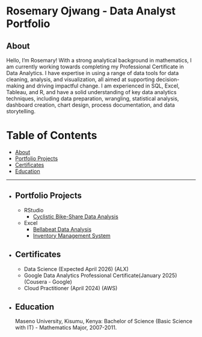 # Rosemary Ojwang - Data Analyst Portfolio

## About
 Hello, I’m Rosemary! With a strong analytical background in mathematics, I am currently working towards completing my Professional Certificate in Data Analytics. I have expertise in using a range of data tools for data cleaning, analysis, and visualization, all aimed at supporting decision-making and driving impactful change. I am experienced in SQL, Excel, Tableau, and R, and have a solid understanding of key data analytics techniques, including data preparation, wrangling, statistical analysis, dashboard creation, chart design, process documentation, and data storytelling.

# Table of Contents

- [About](#about)
- [Portfolio Projects](#portfolio-projects)
- [Certificates](#certificates)
- [Education](#Education)

---

- ## Portfolio Projects

  - RStudio
      - [Cyclistic Bike-Share Data Analysis](https://github.com/RosemaryOjwang/Cyclistic-Bike-Share-Data-Analysis)
  - Excel
      - [Bellabeat Data Analysis](https://github.com/RosemaryOjwang/Bellabeat-Data-Analysis)
      - [Inventory Management System](https://github.com/RosemaryOjwang/Inventory_Management_System)
        
- ## Certificates
   - Data Science (Expected April 2026) (ALX)
   - Google Data Analytics Professional Certificate(January 2025) (Cousera - Google)
   - Cloud Practitioner (April 2024) (AWS)
     
- ## Education

    Maseno University, Kisumu, Kenya: Bachelor of Science (Basic Science with IT) - Mathematics Major, 2007-2011.

